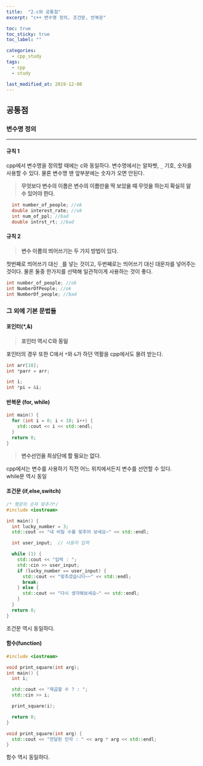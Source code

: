 ```yaml
---
title:  "2.c와 공통점"
excerpt: "c++ 변수명 정의, 조건문, 반복문"

toc: true
toc_sticky: true
toc_label: ""

categories:
  - cpp_study
tags:
  - cpp
  - study

last_modified_at: 2019-12-08  
---
```


## 공통점

### 변수명 정의

- - -

#### 규칙 1

cpp에서 변수명을 정의할 때에는 c와 동일하다.
변수명에서는 알파벳, `_` 기호, 숫자를 사용할 수 있다.
물론 변수명 맨 앞부분에는 숫자가 오면 안된다.

> **무엇보다 변수의 이름은 변수의 이름만을 딱 보았을 때 무엇을 하는지 확실히 알 수 있어야 한다.**

```cpp
  int number_of_people; //ok
  double interest_rate; //ok
  int num_of_ppl; //bad
  double intrst_rt; //bad
```

#### 규칙 2

> **변수 이름의 띄어쓰기는 두 가지 방법이 있다.**  

첫번째로 띄어쓰기 대신 `_`를 넣는 것이고, 두번째로는 띄어쓰기 대신 대문자를 넣어주는 것이다. 물론 둘중 한가지를 선택해 일관적이게 사용하는 것이 좋다.  

```cpp
int number_of_people; //ok
int NumberOfPeople; //ok
int NumberOf_people; //bad
```

### 그 외에 기본 문법들

#### 포인터(*,&)

> **포인터 역시 C와 동일**  

포인터의 경우 또한 C에서 `*`와 `&`가 하던 역활을 cpp에서도 물려 받는다.

```cpp
int arr[10];
int *parr = arr;

int i;
int *pi = &i;
```

#### 반복문 (for, while)

```cpp
int main() {
  for (int i = 0; i < 10; i++) {  
    std::cout << i << std::endl;
  }
  return 0;
}
```

> **변수선언을 최상단에 할 필요는 없다.**

cpp에서는 변수를 사용하기 직전 어느 위치에서든지 변수를 선언할 수 있다.  
while문 역시 동일

#### 조건문 (if,else,switch)

```cpp
/* 행운의 숫자 맞추기*/
#include <iostream>

int main() {
  int lucky_number = 3;
  std::cout << "내 비밀 수를 맞추어 보세요~" << std::endl;

  int user_input;  // 사용자 입력

  while (1) {
    std::cout << "입력 : ";
    std::cin >> user_input;
    if (lucky_number == user_input) {
      std::cout << "맞추셨습니다~~" << std::endl;
      break;
    } else {
      std::cout << "다시 생각해보세요~" << std::endl;
    }
  }
  return 0;
}
```

조건문 역시 동일하다.

#### 함수(function)

```cpp
#include <iostream>

void print_square(int arg);
int main() {
  int i;

  std::cout << "제곱할 수 ? : ";
  std::cin >> i;

  print_square(i);

  return 0;
}

void print_square(int arg) {
  std::cout << "전달된 인자 : " << arg * arg << std::endl;
}
```

함수 역시 동일하다.
